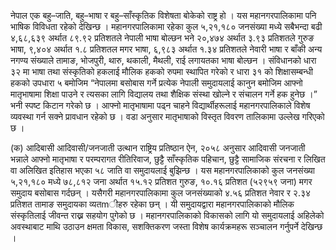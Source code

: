 
नेपाल एक बहु–जाति, बहु–भाषा र बहु–साँस्कृतिक विशेषता बोकेको राष्ट्र हो । यस महानगरपालिकामा पनि
भाषिक विविधता रहेको देखिन्छ । महानगरपालिकामा रहेका कुल ५,२१,१८० जनसंख्या मध्ये सबैभन्दा बढी
४,६८,६३९ अर्थात ८९.९२ प्रतिशतले नेपाली भाषा बोल्छन भने २०,४७४ अर्थात ३.९३ प्रतिशतले गुरुङ
भाषा, ९,४०४ अर्थात १.८ प्रतिशतल मगर भाषा, ६,९८३ अर्थात १.३४ प्रतिशतले नेवारी भाषा र बाँकी
अन्य नगण्य संख्याले तामाङ, भोजपुरी, थारु, थकाली, मैथली, राई लगायतका भाषा बोल्छन । संविधानको
धारा ३२ मा भाषा तथा संस्कृतिको हकलाई मौलिक हकको रुपमा स्थापित गरेको र धारा ३१ को शिक्षासम्बन्धी
हकको उपधारा ५ बमोजिम “नेपालमा बसोबास गर्ने प्रत्येक नेपाली समुदायलाई कानुन बमोजिम आफ्नो
मातृभाषामा शिक्षा पाउने र त्यसका लागि विद्यालय तथा शैक्षिक संस्था खोल्ने र संचालन गर्ने हक हुनेछ ।”
भनी स्पष्ट किटान गरेको छ । आफ्नो मातृभाषामा पढ्न चाहने विद्यार्थीहरूलाई महानगरपालिकाले विशेष
व्यवस्था गर्न सक्ने प्रावधान रहेको छ । वडा अनुसार मातृभाषाको विस्तृत विवरण तालिकामा उल्लेख गरिएको
छ ।

(क) आदिबासी
आदिवासी/जनजाती उत्थान राष्ट्रिय प्रतिष्ठान ऐन, २०५८ अनुसार आदिवासी जनजाती भन्नाले आफ्नो
मातृभाषा र परम्परागत रीतिरिवाज, छुट्टै साँस्कृतिक पहिचान, छुट्टै सामाजिक संरचना र लिखित वा अलिखित
इतिहास भएका ५८ जाति वा समुदायलाई बुझिन्छ ।
यस महानगरपालिकाको कुल जनसंख्या ५,२१,१८० मध्ये ७८,८१२ जना अर्थात १५.१२ प्रतिशत गुरुङ, १०.१६
प्रतिशत (५२९५९ जना) मगर समुदाय बसोबास गर्दछन् । यसैगरी महानगरपालिकामा कुल जनसंख्याको
४.५६ प्रतिशत नेवार र २.३४ प्रतिशत तामाङ समुदायका व्यतmीहरु रहेका छन् । यी समुदायद्वारा
महानगरपालिकाको मौलिक संस्कृतिलाई जीवन्त राख्न सहयोग पुगेको छ । महानगरपालिकाको विकासको
लागि यो समुदायलाई अहिलेको अवस्थाबाट माथि उठाउन क्षमता विकास, सशक्तिकरण जस्ता विशेष
कार्यक्रमहरू सञ्चालन गर्नुपर्ने देखिन्छ । 

